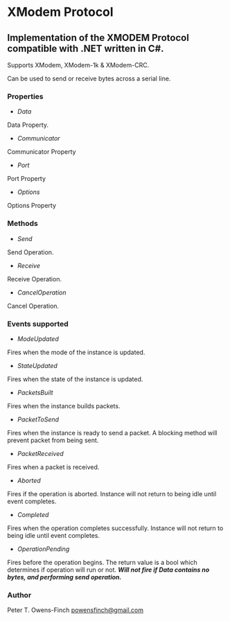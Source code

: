 # XModem Protocol
## Implementation of the XMODEM Protocol compatible with .NET written in C#.

Supports XModem, XModem-1k & XModem-CRC.

Can be used to send or receive bytes across a serial line.

### Properties
* _Data_

 Data Property.
* _Communicator_

 Communicator Property
* _Port_

 Port Property
* _Options_

 Options Property
 
### Methods
* _Send_

 Send Operation.
* _Receive_

 Receive Operation.
 
* _CancelOperation_

 Cancel Operation.
 
### Events supported
* _ModeUpdated_

 Fires when the mode of the instance is updated.
* _StateUpdated_ 

 Fires when the state of the instance is updated.
* _PacketsBuilt_ 

 Fires when the instance builds packets.
* _PacketToSend_ 

 Fires when the instance is ready to send a packet. A blocking method will prevent packet from being sent.
* _PacketReceived_ 

 Fires when a packet is received.
* _Aborted_

 Fires if the operation is aborted. Instance will not return to being idle until event completes.
* _Completed_ 

 Fires when the operation completes successfully. Instance will not return to being idle until event completes.
* _OperationPending_ 

 Fires before the operation begins. The return value is a bool which determines if operation will run or not. _**Will not fire if Data contains no bytes, and performing send operation.**_

### Author
Peter T. Owens-Finch
powensfinch@gmail.com
